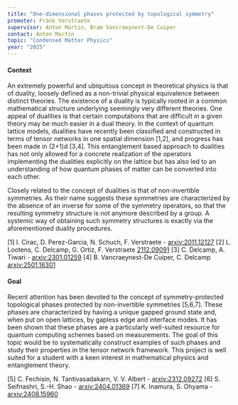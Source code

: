 ```yaml
---
title: "One-dimensional phases protected by topological symmetry"
promoter: Frank Verstraete
supervisor: Anton Martin, Bram Vancraeynest-De Cuiper
contact: Anton Martin
topic: "Condensed Matter Physics"
year: "2025"
---
```


#### Context

An extremely powerful and ubiquitous concept in theoretical physics is that of duality, loosely defined as a non-trivial physical equivalence between distinct theories. The existence of a duality is typically rooted in a common mathematical structure underlying seemingly very different theories. One appeal of dualities is that certain computations that are difficult in a given theory may be much easier in a dual theory. In the context of quantum lattice models, dualities have recently been classified and constructed in terms of tensor networks in one spatial dimension [1,2], and progress has been made in (2+1)d [3,4]. This entanglement based approach to dualities has not only allowed for a concrete realization of the operators implementing the dualities explicitly on the lattice but has also led to an understanding of how quantum phases of matter can be converted into each other.

Closely related to the concept of dualities is that of non-invertible symmetries. As their name suggests these symmetries are characterized by the absence of an inverse for some of the symmetry operators, so that the resulting symmetry structure is not anymore described by a group. A systemic way of obtaining such symmetry structures is exactly via the aforementioned duality procedures.

[1] I. Cirac, D. Perez-Garcia, N. Schuch, F. Verstraete - [arxiv:2011.12127](https://arxiv.org/abs/2312.09272)
[2] L. Lootens, C. Delcamp, G. Ortiz, F. Verstraete [2112.09091](https://arxiv.org/abs/2112.09091)
[3] C. Delcamp, A. Tiwari - [arxiv:2301.01259](https://arxiv.org/abs/2301.01259)
[4] B. Vancraeynest-De Cuiper, C. Delcamp [arxiv:2501.16301](https://arxiv.org/abs/2501.16301)

#### Goal

Recent attention has been devoted to the concept of symmetry-protected topological phases protected by non-invertible symmetries [5,6,7]. These phases are characterized by having a unique gapped ground state and, when put on open lattices, by gapless edge and interface modes. It has been shown that these phases are a particularly well-suited resource for quantum computing schemes based on measurements. The goal of this topic would be to systematically construct examples of such phases and study their properties in the tensor network framework. This project is well suited for a student with a keen interest in mathematical physics and entanglement theory.


[5] C. Fechisin, N. Tantivasadakarn, V. V. Albert - [arxiv:2312.09272](https://arxiv.org/abs/2312.09272)
[6] S. Seifnashri, S.-H. Shao - [arxiv:2404.01369](https://arxiv.org/abs/2404.01369)
[7] K. Inamura, S. Ohyama - [arxiv:2408.15960](https://arxiv.org/abs/2408.15960)